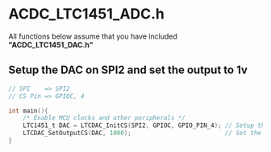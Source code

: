 # ACDC_LTC1451_ADC.h

All functions below assume that you have included **"ACDC_LTC1451_DAC.h"**

## Setup the DAC on SPI2 and set the output to 1v

```c
// SPI    => SPI2
// CS Pin => GPIOC, 4

int main(){
    /* Enable MCU clocks and other peripherals */
    LTC1451_t DAC = LTCDAC_InitCS(SPI2, GPIOC, GPIO_PIN_4); // Setup the DAC, SPI2, and CS pin
    LTCDAC_SetOutputCS(DAC, 1000);                          // Set the DAC output to 1000/4095 or 1v
}
```